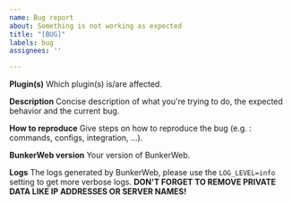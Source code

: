 ```yaml
---
name: Bug report
about: Something is not working as expected
title: "[BUG]"
labels: bug
assignees: ''

---
```


**Plugin(s)**
Which plugin(s) is/are affected.

**Description**
Concise description of what you're trying to do, the expected behavior and the current bug.

**How to reproduce**
Give steps on how to reproduce the bug (e.g. : commands, configs, integration, ...).

**BunkerWeb version**
Your version of BunkerWeb.

**Logs**
The logs generated by BunkerWeb, please use the `LOG_LEVEL=info` setting to get more verbose logs. **DON'T FORGET TO REMOVE PRIVATE DATA LIKE IP ADDRESSES OR SERVER NAMES!**

